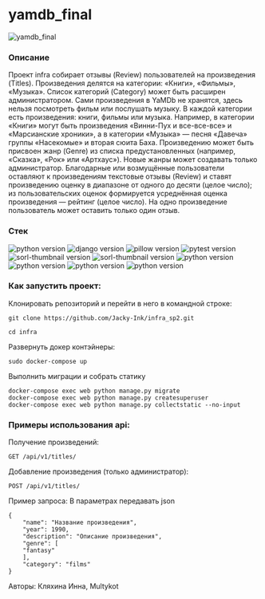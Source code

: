 # yamdb_final
![yamdb_final](https://github.com/Jacky-Ink/yamdb_final/actions/workflows/yamdb_workflow.yml/badge.svg)

### Описание
Проект infra собирает отзывы (Review) пользователей на произведения (Titles).
Произведения делятся на категории: «Книги», «Фильмы», «Музыка». Список категорий (Category) может быть расширен администратором.
Сами произведения в YaMDb не хранятся, здесь нельзя посмотреть фильм или послушать музыку.
В каждой категории есть произведения: книги, фильмы или музыка. Например, в категории «Книги» могут быть произведения «Винни-Пух и все-все-все» и «Марсианские хроники», а в категории «Музыка» — песня «Давеча» группы «Насекомые» и вторая сюита Баха.
Произведению может быть присвоен жанр (Genre) из списка предустановленных (например, «Сказка», «Рок» или «Артхаус»). Новые жанры может создавать только администратор.
Благодарные или возмущённые пользователи оставляют к произведениям текстовые отзывы (Review) и ставят произведению оценку в диапазоне от одного до десяти (целое число); из пользовательских оценок формируется усреднённая оценка произведения — рейтинг (целое число). 
На одно произведение пользователь может оставить только один отзыв.

### **Стек**
![python version](https://img.shields.io/badge/Python-3.7-green)
![django version](https://img.shields.io/badge/Django-2.2-green)
![pillow version](https://img.shields.io/badge/Pillow-8.3-green)
![pytest version](https://img.shields.io/badge/pytest-6.2-green)
![sorl-thumbnail version](https://img.shields.io/badge/thumbnail-12.7-green)
![sorl-thumbnail version](https://img.shields.io/badge/Django%20REST%20Framework-%203.12.4-green)
![python version](https://img.shields.io/badge/Docker-3.3-green)
![python version](https://img.shields.io/badge/Nginx-%201.18-green)
![python version](https://img.shields.io/badge/Docker-3.3-green)
![python version](https://img.shields.io/badge/Docker-3.3-green)

### Как запустить проект:

Клонировать репозиторий и перейти в него в командной строке:

```
git clone https://github.com/Jacky-Ink/infra_sp2.git
```

```
cd infra
```

Развернуть докер контэйнеры:
```
sudo docker-compose up
```

Выполнить миграции и собрать статику
```
docker-compose exec web python manage.py migrate
docker-compose exec web python manage.py createsuperuser
docker-compose exec web python manage.py collectstatic --no-input
```

### Примеры использования api:
Получение произведений:
```
GET /api/v1/titles/
```
Добавление произведения (только администратор):
```
POST /api/v1/titles/
```
Пример запроса:
В параметрах передавать json
```
{
    "name": "Название произведения",
    "year": 1990,
    "description": "Описание произведения",
    "genre": [
    "fantasy"
    ],
    "category": "films"
}
```
Авторы: Кляхина Инна, Multykot